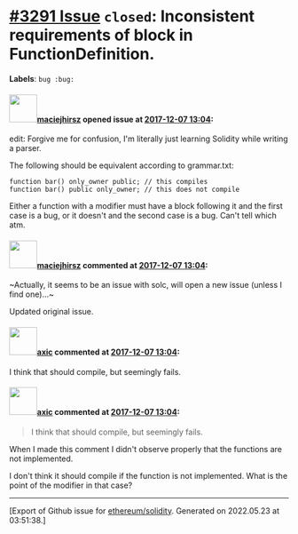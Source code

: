 # [\#3291 Issue](https://github.com/ethereum/solidity/issues/3291) `closed`: Inconsistent requirements of block in FunctionDefinition.
**Labels**: `bug :bug:`


#### <img src="https://avatars.githubusercontent.com/u/1096222?u=f8ecb59fcc7e27ff1fa5b6d543757c4200043465&v=4" width="50">[maciejhirsz](https://github.com/maciejhirsz) opened issue at [2017-12-07 13:04](https://github.com/ethereum/solidity/issues/3291):

edit: Forgive me for confusion, I'm literally just learning Solidity while writing a parser.

The following should be equivalent according to grammar.txt:

```
function bar() only_owner public; // this compiles
function bar() public only_owner; // this does not compile
```

Either a function with a modifier must have a block following it and the first case is a bug, or it doesn't and the second case is a bug. Can't tell which atm.

#### <img src="https://avatars.githubusercontent.com/u/1096222?u=f8ecb59fcc7e27ff1fa5b6d543757c4200043465&v=4" width="50">[maciejhirsz](https://github.com/maciejhirsz) commented at [2017-12-07 13:04](https://github.com/ethereum/solidity/issues/3291#issuecomment-349964651):

~Actually, it seems to be an issue with solc, will open a new issue (unless I find one)...~

Updated original issue.

#### <img src="https://avatars.githubusercontent.com/u/20340?v=4" width="50">[axic](https://github.com/axic) commented at [2017-12-07 13:04](https://github.com/ethereum/solidity/issues/3291#issuecomment-350501286):

I think that should compile, but seemingly fails.

#### <img src="https://avatars.githubusercontent.com/u/20340?v=4" width="50">[axic](https://github.com/axic) commented at [2017-12-07 13:04](https://github.com/ethereum/solidity/issues/3291#issuecomment-380503364):

> I think that should compile, but seemingly fails.

When I made this comment I didn't observe properly that the functions are not implemented.

I don't think it should compile if the function is not implemented. What is the point of the modifier in that case?


-------------------------------------------------------------------------------



[Export of Github issue for [ethereum/solidity](https://github.com/ethereum/solidity). Generated on 2022.05.23 at 03:51:38.]
